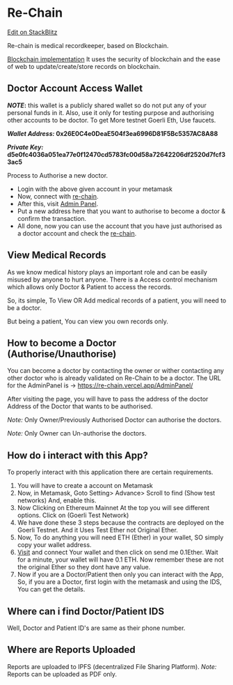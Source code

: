 # Re-Chain

[Edit on StackBlitz ](https://stackblitz.com/edit/re-chain)

Re-chain is medical recordkeeper, based on Blockchain.

[Blockchain implementation](https://github.com/Via5k/Blockchain-Based-medical-Health-Records/) It uses the security of blockchain and the ease of web to update/create/store records on blockchain.

## Doctor Account Access Wallet

**_NOTE_:** this wallet is a publicly shared wallet so do not put any of your personal funds in it. Also, use it only for testing purpose and authorising other accounts to be doctor. To get More testnet Goerli Eth, Use faucets.

***Wallet Address:* 0x26E0C4e0DeaE504f3ea6996D81F5Bc5357AC8A88**

***Private Key:* d5e0fc4036a051ea77e0f12470cd5783fc00d58a72642206df2520d7fcf33ac5**

Process to Authorise a new doctor.
* Login with the above given account in your metamask
* Now, connect with [re-chain](re-chain.vercel.app).
* After this, visit [Admin Panel](re-chain.vercel.app/AdminPanel). 
* Put a new address here that you want to authorise to become a doctor & confirm the transaction.
* All done, now you can use the account that you have just authorised as a doctor account and check the [re-chain](re-chain.vercel.app).


## View Medical Records

As we know medical history plays an important role and can be easily misused by anyone to hurt anyone. There is a Access control mechanism which allows only Doctor & Patient to access the records.

So, its simple, To View OR Add medical records of a patient, you will need to be a doctor.

But being a patient, You can view you own records only.

## How to become a Doctor (Authorise/Unauthorise)

You can become a doctor by contacting the owner or wither contacting any other doctor who is already validated on Re-Chain to be a doctor. The URL for the AdminPanel is -> https://re-chain.vercel.app/AdminPanel/

After visiting the page, you will have to pass the address of the doctor Address of the Doctor that wants to be authorised.

_Note:_ Only Owner/Previously Authorised Doctor can authorise the doctors.

_Note:_ Only Owner can Un-authorise the doctors.

## How do i interact with this App?

To properly interact with this application there are certain requirements.

1. You will have to create a account on Metamask
2. Now, in Metamask, Goto Setting> Advance> Scroll to find (Show test networks) And, enable this.
3. Now Clicking on Ethereum Mainnet At the top you will see different options. Click on (Goerli Test Network)
4. We have done these 3 steps because the contracts are deployed on the Goerli Testnet. And it Uses Test Ether not Original Ether.
5. Now, To do anything you will need ETH (Ether) in your wallet, SO simply copy your wallet address.
6. [Visit](https://faucets.chain.link/goerli) and connect Your wallet and then click on send me 0.1Ether. Wait for a minute, your wallet will have 0.1 ETH. Now remember these are not the original Ether so they dont have any value.
7. Now if you are a Doctor/Patient then only you can interact with the App, So, if you are a Doctor, first login with the metamask and using the IDS, You can get the details.

## Where can i find Doctor/Patient IDS

Well, Doctor and Patient ID's are same as their phone number.

## Where are Reports Uploaded

Reports are uploaded to IPFS (decentralized File Sharing Platform).
_Note:_ Reports can be uploaded as PDF only.
